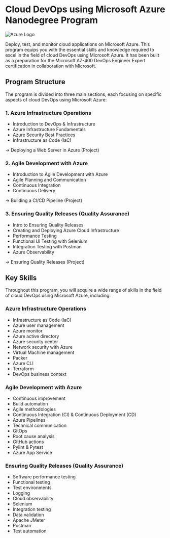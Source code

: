 # Cloud DevOps using Microsoft Azure Nanodegree Program

![Azure Logo](https://upload.wikimedia.org/wikipedia/commons/thumb/a/a8/Microsoft_Azure_Logo.svg/1280px-Microsoft_Azure_Logo.svg.png)

Deploy, test, and monitor cloud applications on Microsoft Azure. This program equips you with the essential skills and knowledge required to excel in the field of cloud DevOps using Microsoft Azure. It has been built as a preparation for the Microsoft AZ-400 DevOps Engineer Expert certification in collaboration with Microsoft.

## Program Structure

The program is divided into three main sections, each focusing on specific aspects of cloud DevOps using Microsoft Azure:

### 1. Azure Infrastructure Operations
- Introduction to DevOps & Infrastructure
- Azure Infrastructure Fundamentals
- Azure Security Best Practices
- Infrastructure as Code (IaC)

&rarr; Deploying a Web Server in Azure (Project)

### 2. Agile Development with Azure
- Introduction to Agile Development with Azure
- Agile Planning and Communication
- Continuous Integration
- Continuous Delivery

&rarr; Building a CI/CD Pipeline (Project)

### 3. Ensuring Quality Releases (Quality Assurance)
- Intro to Ensuring Quality Releases
- Creating and Deploying Azure Cloud Infrastructure
- Performance Testing
- Functional UI Testing with Selenium
- Integration Testing with Postman
- Azure Observability

&rarr; Ensuring Quality Releases (Project)

## Key Skills

Throughout this program, you will acquire a wide range of skills in the field of cloud DevOps using Microsoft Azure, including:

### Azure Infrastructure Operations
- Infrastructure as Code (IaC)
- Azure user management
- Azure monitor
- Azure active directory
- Azure security center
- Network security with Azure
- Virtual Machine management
- Packer
- Azure CLI
- Terraform
- DevOps business context

### Agile Development with Azure
- Continuous improvement
- Build automation
- Agile methodologies
- Continuous Integration (CI) & Continuous Deployment (CD)
- Azure Pipelines
- Technical communication
- GitOps
- Root cause analysis
- GitHub actions
- Pylint & Pytest
- Azure App Service

### Ensuring Quality Releases (Quality Assurance)
- Software performance testing
- Functional testing
- Test environments
- Logging
- Cloud observability
- Selenium
- Integration testing
- Data validation
- Apache JMeter
- Postman
- Test automation
